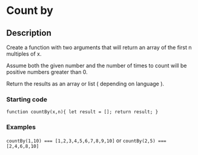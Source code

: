 # Count by

## Description

Create a function with two arguments that will return an array of the first n multiples of x.

Assume both the given number and the number of times to count will be positive numbers greater than 0.

Return the results as an array or list ( depending on language ).

### Starting code

`function countBy(x,n){
    let result = [];
    return result;
}`

### Examples

`countBy(1,10) === [1,2,3,4,5,6,7,8,9,10]`
or
`countBy(2,5) === [2,4,6,8,10]`
